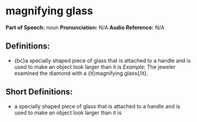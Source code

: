 # magnifying glass

**Part of Speech:** noun
**Pronunciation:** N/A
**Audio Reference:** N/A

## Definitions:
- {bc}a specially shaped piece of glass that is attached to a handle and is used to make an object look larger than it is 
  *Example:* The jeweler examined the diamond with a {it}magnifying glass{/it}.

## Short Definitions:
- a specially shaped piece of glass that is attached to a handle and is used to make an object look larger than it is
